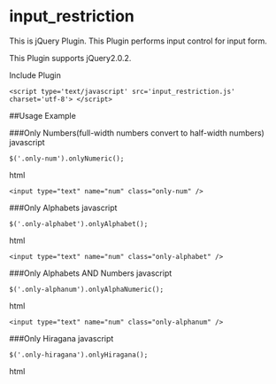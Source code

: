 input_restriction
=================

This is jQuery Plugin.
This Plugin performs input control for input form.

This Plugin supports jQuery2.0.2.

[linkref]: http://techracho.bpsinc.jp/?p=8732 "Japanese" 

Include Plugin
    
    <script type='text/javascript' src='input_restriction.js' charset='utf-8'> </script>
##Usage Example

###Only Numbers(full-width numbers convert to  half-width numbers)
javascript

    $('.only-num').onlyNumeric();

html

    <input type="text" name="num" class="only-num" />

###Only Alphabets
javascript

    $('.only-alphabet').onlyAlphabet();

html

    <input type="text" name="num" class="only-alphabet" />


###Only Alphabets AND Numbers
javascript

    $('.only-alphanum').onlyAlphaNumeric();

html

    <input type="text" name="num" class="only-alphanum" />

###Only Hiragana
javascript

    $('.only-hiragana').onlyHiragana();

html

    <input type="text" name="num" class="only-hiragana" />

###Only Katakana
javascript

    $('.only-kana').onlyKana();

html

    <input type="text" name="num" class="only-kana" />

###Only half-width Katakana
javascript

    $('.only-hankakukana').onlyHankakuKana();

html

    <input type="text" name="num" class="only-hankakukana" />

###Only Numbers and '-'</h3>
javascript

    $('.only-phonenumber').onlyPhoneNumber();

html

    <input type="text" name="num" class="only-phonenumber" />

